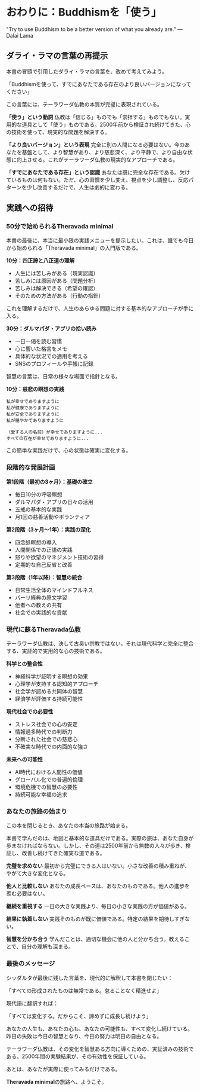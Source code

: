 # おわりに：Buddhismを「使う」

"Try to use Buddhism to be a better version of what you already are." — Dalai Lama

## ダライ・ラマの言葉の再提示

本書の冒頭で引用したダライ・ラマの言葉を、改めて考えてみよう。

「Buddhismを使って、すでにあなたである存在のより良いバージョンになってください」

この言葉には、テーラワーダ仏教の本質が完璧に表現されている。

**「使う」という動詞**
仏教は「信じる」ものでも「崇拝する」ものでもない。実用的な道具として「使う」ものである。2500年前から検証され続けてきた、心の技術を使って、現実的な問題を解決する。

**「より良いバージョン」という表現**
完全に別の人間になる必要はない。今のあなたを基盤として、より智慧があり、より慈悲深く、より平静で、より自由な状態に向上させる。これがテーラワーダ仏教の現実的なアプローチである。

**「すでにあなたである存在」という認識**
あなたは既に完全な存在である。欠けているものは何もない。ただ、心の習慣を少し変え、視点を少し調整し、反応パターンを少し改善するだけで、人生は劇的に変わる。

## 実践への招待

### 50分で始められるTheravada minimal

本書の最後に、本当に最小限の実践メニューを提示したい。これは、誰でも今日から始められる「Theravada minimal」の入門版である。

**10分：四正諦と八正道の理解**
- 人生には苦しみがある（現実認識）
- 苦しみには原因がある（問題分析）
- 苦しみは解決できる（希望の確認）
- そのための方法がある（行動の指針）

これを理解するだけで、人生のあらゆる問題に対する基本的なアプローチが手に入る。

**30分：ダルマパダ・アプリの拾い読み**
- 一日一偈を読む習慣
- 心に響いた格言をメモ
- 具体的な状況での適用を考える
- SNSのプロフィールや手帳に記録

智慧の言葉は、日常の様々な場面で指針となる。

**10分：慈悲の瞑想の実践**
```
私が幸せでありますように
私が健康でありますように
私が安全でありますように
私が穏やかでありますように

（愛する人の名前）が幸せでありますように...
すべての存在が幸せでありますように...
```

この簡単な実践だけで、心の状態は確実に変化する。

### 段階的な発展計画

**第1段階（最初の3ヶ月）：基礎の確立**
- 毎日10分の呼吸瞑想
- ダルマパダ・アプリの日々の活用
- 五戒の基本的な実践
- 月1回の慈善活動やボランティア

**第2段階（3ヶ月〜1年）：実践の深化**
- 四念処瞑想の導入
- 人間関係での正語の実践
- 怒りや欲望のマネジメント技術の習得
- 定期的な自己反省と改善

**第3段階（1年以降）：智慧の統合**
- 日常生活全体のマインドフルネス
- パーリ経典の原文学習
- 他者への教えの共有
- 社会での実践的な貢献

### 現代に蘇るTheravada仏教

テーラワーダ仏教は、決して古臭い宗教ではない。それは現代科学と完全に整合する、実証的で実用的な心の技術である。

**科学との整合性**
- 神経科学が証明する瞑想の効果
- 心理学が支持する認知的アプローチ
- 社会学が認める共同体の智慧
- 経済学が評価する持続可能性

**現代社会での必要性**
- ストレス社会での心の安定
- 情報過多時代での判断力
- 分断された社会での慈悲心
- 不確実な時代での内面的な強さ

**未来への可能性**
- AI時代における人間性の価値
- グローバル化での普遍的倫理
- 環境危機での智慧の必要性
- 持続可能な幸福の追求

### あなたの旅路の始まり

この本を閉じるとき、あなたの本当の旅路が始まる。

本書で学んだのは、地図と基本的な道具だけである。実際の旅は、あなた自身が歩まなければならない。しかし、その道は2500年前から無数の人々が歩き、検証し、改善し続けてきた確実な道である。

**完璧を求めない**
最初から完璧にできる人はいない。小さな改善の積み重ねが、やがて大きな変化となる。

**他人と比較しない**
あなたの成長ペースは、あなたのものである。他人の進歩を羨む必要はない。

**継続を重視する**
一日の大きな実践より、毎日の小さな実践の方が価値がある。

**結果に執着しない**
実践そのものが既に価値である。特定の結果を期待しすぎない。

**智慧を分かち合う**
学んだことは、適切な機会に他の人と分かち合う。教えることで、自分の理解も深まる。

### 最後のメッセージ

シッダルタが最後に残した言葉を、現代的に解釈して本書を閉じたい：

「すべての形成されたものは無常である。怠ることなく精進せよ」

現代語に翻訳すれば：

「すべては変化する。だからこそ、諦めずに成長し続けよう」

あなたの人生も、あなたの心も、あなたの可能性も、すべて変化し続けている。昨日の失敗は今日の智慧となり、今日の努力は明日の自由となる。

テーラワーダ仏教は、その変化を智慧ある方向に導くための、実証済みの技術である。2500年間の実験結果が、その有効性を保証している。

あとは、あなたが実際に使ってみるだけである。

**Theravada minimal**の旅路へ、ようこそ。
